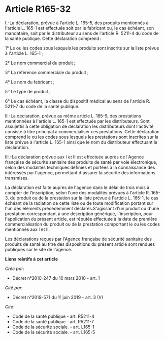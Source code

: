 # Article R165-32

I.-La déclaration, prévue à l'article L. 165-5, des produits mentionnés à l'article L. 165-1 est effectuée soit par le
fabricant ou, le cas échéant, son mandataire, soit par le distributeur au sens de l'article R. 5211-4 du code de la santé
publique. Cette déclaration comprend : 

1° Le ou les codes sous lesquels les produits sont inscrits sur la liste prévue à l'article L. 165-1 ; 

2° Le nom commercial du produit ; 

3° La référence commerciale du produit ; 

4° Le nom du fabricant ; 

5° Le type de produit ; 

6° Le cas échéant, la classe du dispositif médical au sens de l'article R. 5211-7 du code de la santé publique. 

II.-La déclaration, prévue au même article L. 165-5, des prestations mentionnées à l'article L. 165-1 est effectuée par les
distributeurs. Sont assujettis à cette obligation de déclaration les distributeurs dont l'activité consiste à titre principal
à commercialiser ces prestations. Cette déclaration comprend le ou les codes sous lesquels les prestations sont inscrites sur
la liste prévue à l'article L. 165-1 ainsi que le nom du distributeur effectuant la déclaration. 

III.-La déclaration prévue aux I et II est effectuée auprès de l'Agence française de sécurité sanitaire des produits de santé
par voie électronique, selon des modalités techniques définies et portées à la connaissance des intéressés par l'agence,
permettant d'assurer la sécurité des informations transmises. 

La déclaration est faite auprès de l'agence dans le délai de trois mois à compter de l'inscription, selon l'une des modalités
prévues à l'article R. 165-3, du produit ou de la prestation sur la liste prévue à l'article L. 165-1, le cas échéant de la
radiation de cette liste ou de toute modification portant sur l'un des éléments précédemment déclarés.S'agissant d'un produit
ou d'une prestation correspondant à une description générique, l'inscription, pour l'application du présent article, est
réputée effectuée à la date de première commercialisation du produit ou de la prestation comportant le ou les codes
mentionnés aux I et II. 

Les déclarations reçues par l'Agence française de sécurité sanitaire des produits de santé au titre des dispositions du
présent article sont rendues publiques sur le site de l'agence.

**Liens relatifs à cet article**

_Créé par_:

  - Décret n°2010-247 du 10 mars 2010 - art. 1

_Cité par_:

  - Décret n°2019-571 du 11 juin 2019 - art. 3 (V)

_Cite_:

  - Code de la santé publique - art. R5211-4
  - Code de la santé publique - art. R5211-7
  - Code de la sécurité sociale. - art. L165-1
  - Code de la sécurité sociale. - art. L165-5
